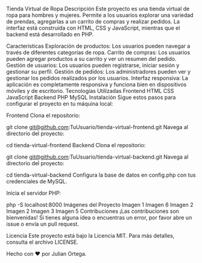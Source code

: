 Tienda Virtual de Ropa
Descripción
Este proyecto es una tienda virtual de ropa para hombres y mujeres. Permite a los usuarios explorar una variedad de prendas, agregarlas a un carrito de compras y realizar pedidos. La interfaz está construida con HTML, CSS y JavaScript, mientras que el backend está desarrollado en PHP.

Características
Exploración de productos: Los usuarios pueden navegar a través de diferentes categorías de ropa.
Carrito de compras: Los usuarios pueden agregar productos a su carrito y ver un resumen del pedido.
Gestión de usuarios: Los usuarios pueden registrarse, iniciar sesión y gestionar su perfil.
Gestión de pedidos: Los administradores pueden ver y gestionar los pedidos realizados por los usuarios.
Interfaz responsiva: La aplicación es completamente responsiva y funciona bien en dispositivos móviles y de escritorio.
Tecnologías Utilizadas
Frontend
HTML
CSS
JavaScript
Backend
PHP
MySQL
Instalación
Sigue estos pasos para configurar el proyecto en tu máquina local:

Frontend
Clona el repositorio:

git clone git@github.com:TuUsuario/tienda-virtual-frontend.git
Navega al directorio del proyecto:

cd tienda-virtual-frontend
Backend
Clona el repositorio:

git clone git@github.com:TuUsuario/tienda-virtual-backend.git
Navega al directorio del proyecto:

cd tienda-virtual-backend
Configura la base de datos en config.php con tus credenciales de MySQL.

Inicia el servidor PHP:

php -S localhost:8000
Imágenes del Proyecto
Imagen 1	Imagen 6
Imagen 2	Imagen 2
Imagen 3	Imagen 5
Contribuciones
¡Las contribuciones son bienvenidas! Si tienes alguna idea o encuentras un error, por favor abre un issue o envía un pull request.

Licencia
Este proyecto está bajo la Licencia MIT. Para más detalles, consulta el archivo LICENSE.

Hecho con ❤️ por Julian Ortega.
